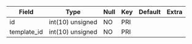 **Field**|**Type**|**Null**|**Key**|**Default**|**Extra**
-----|-----|-----|-----|-----|-----
id|int(10) unsigned|NO|PRI| | 
template\_id|int(10) unsigned|NO|PRI| | 